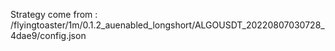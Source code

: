 Strategy come from : /flyingtoaster/1m/0.1.2_auenabled_longshort/ALGOUSDT_20220807030728_4dae9/config.json
